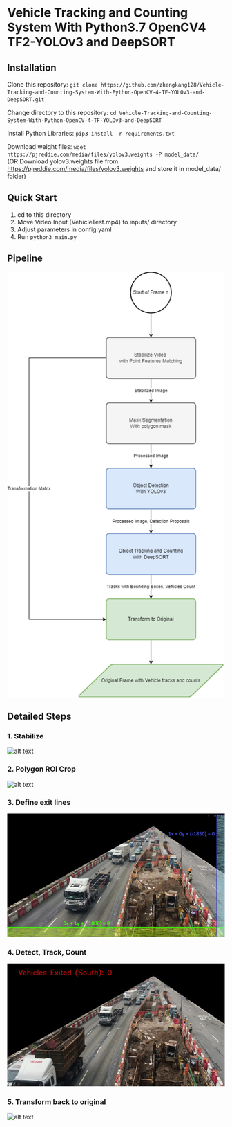 # Vehicle Tracking and Counting System With Python3.7 OpenCV4 TF2-YOLOv3 and DeepSORT

## Installation
Clone this repository: `git clone https://github.com/zhengkang128/Vehicle-Tracking-and-Counting-System-With-Python-OpenCV-4-TF-YOLOv3-and-DeepSORT.git`  

Change directory to this repository: `cd Vehicle-Tracking-and-Counting-System-With-Python-OpenCV-4-TF-YOLOv3-and-DeepSORT` 

Install Python Libraries: `pip3 install -r requirements.txt`  

Download weight files: `wget https://pjreddie.com/media/files/yolov3.weights -P model_data/`   
(OR Download yolov3.weights file from https://pjreddie.com/media/files/yolov3.weights and store it in model_data/ folder)

## Quick Start
1. cd to this directory
2. Move Video Input (VehicleTest.mp4) to inputs/ directory
3. Adjust parameters in config.yaml
4. Run `python3 main.py`


## Pipeline
![alt text](https://github.com/zhengkang128/Vehicle-Tracking-and-Counting-System-With-Python-OpenCV-4-TF-YOLOv3-and-DeepSORT/blob/main/docs/flowchart2.png)

## Detailed Steps

### 1. Stabilize
![alt text](https://github.com/zhengkang128/Vehicle-Tracking-and-Counting-System-With-Python-OpenCV-4-TF-YOLOv3-and-DeepSORT/blob/main/docs/stabilize.gif)

### 2. Polygon ROI Crop
![alt text](https://github.com/zhengkang128/Vehicle-Tracking-and-Counting-System-With-Python-OpenCV-4-TF-YOLOv3-and-DeepSORT/blob/main/docs/masked.gif)

### 3. Define exit lines
![alt text](https://github.com/zhengkang128/Vehicle-Tracking-and-Counting-System-With-Python-OpenCV-4-TF-YOLOv3-and-DeepSORT/blob/main/docs/exit_lanes.png)

### 4. Detect, Track, Count
![alt text](https://github.com/zhengkang128/Vehicle-Tracking-and-Counting-System-With-Python-OpenCV-4-TF-YOLOv3-and-DeepSORT/blob/main/docs/move.gif)

### 5. Transform back to original 
![alt text](https://github.com/zhengkang128/Vehicle-Tracking-and-Counting-System-With-Python-OpenCV-4-TF-YOLOv3-and-DeepSORT/blob/main/docs/final.gif)
